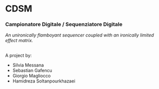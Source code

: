 # CDSM
<h3><b>Campionatore Digitale / Sequenziatore Digitale </b> </h3>
<i>An unironically flamboyant sequencer coupled with an ironically limited effect matrix.</i>

<p>
<br>
A project by:
<ul>
<li>Silvia Messana </li>
<li>Sebastian Gafencu</li>
<li>Giorgio Magliocco</li>
<li>Hamidreza Soltanpourkhazaei</li>
</ul>
</p>
